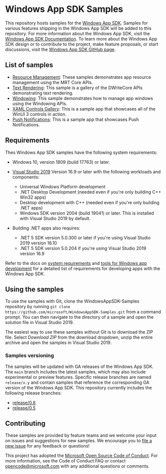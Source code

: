 # Windows App SDK Samples

This repository hosts samples for the [Windows App SDK](https://github.com/microsoft/WindowsAppSDK). Samples for various features shipping in the Windows App SDK will be added to this repository. For more information about the Windows App SDK, visit the [Windows App SDK Documentation](https://docs.microsoft.com/windows/apps/windows-app-sdk/). To learn more about the Windows App SDK design or to contribute to the project, make feature proposals, or start discussions, visit the [Windows App SDK GitHub page](https://github.com/microsoft/WindowsAppSDK).

## List of samples 

- [Resource Management](Samples/ResourceManagement): These samples demonstrates app resource management using the MRT Core APIs.
- [Text Rendering](Samples/TextRendering): This sample is a gallery of the DWriteCore APIs demonstrating text rendering.
- [Windowing](Samples/Windowing): This sample demonstrates how to manage app windows using the Windowing APIs. 
- [XAML Controls Gallery](https://github.com/microsoft/Xaml-Controls-Gallery/tree/winui3): This is a sample app that showcases all of the WinUI 3 controls in action.
- [Push Notifications](Samples/PushNotifications): This is a sample app that showcases Push Notifications.
## Requirements

Thes Windows App SDK samples have the following system requirements:

- Windows 10, version 1809 (build 17763) or later.

- [Visual Studio 2019](https://visualstudio.microsoft.com/downloads/) Version 16.9 or later with the following workloads and components:
 
    - Universal Windows Platform development
    - .NET Desktop Development (needed even if you're only building C++ Win32 apps)
    - Desktop development with C++ (needed even if you're only building .NET apps)
    - Windows SDK version 2004 (build 19041) or later. This is installed with Visual Studio 2019 by default.

- Building .NET apps also requires:

    - .NET 5 SDK version 5.0.300 or later if you're using Visual Studio 2019 version 16.10
    - .NET 5 SDK version 5.0.204 if you're using Visual Studio 2019 version 16.9

Refer to the docs on [system requirements](https://docs.microsoft.com/windows/apps/windows-app-sdk/system-requirements) and [tools for Windows app development](https://docs.microsoft.com/windows/apps/windows-app-sdk/set-up-your-development-environment) for a detalied list of requirements for developing apps with the Windows App SDK.

## Using the samples

To use the samples with Git, clone the WindowsAppSDK-Samples repository by running `git clone https://github.com/microsoft/WindowsAppSDK-Samples.git` from a command prompt. You can then navigate to the directory of a sample and open the solution file in Visual Studio 2019.

The easiest way to use these samples without Git is to download the ZIP file. Select *Download ZIP* from the download dropdown, unzip the entire archive and open the samples in Visual Studio 2019.

### Samples versioning

The samples will be updated with GA releases of the Windows App SDK. The `main` branch includes the latest samples, which may also include experimental or preview features. Specific release branches are named `release/x.y` and contain samples that reference the corresponding GA version of the Windows App SDK. This repository currently includes the following release branches:

- [release/0.8](https://github.com/microsoft/WindowsAppSDK-Samples/tree/release/0.8)
- [release/0.5](https://github.com/microsoft/WindowsAppSDK-Samples/tree/release/0.5)

## Contributing

These samples are provided by feature teams and we welcome your input on issues and suggestions for new samples. We encourage you to [file a new issue](https://github.com/microsoft/WindowsAppSDK-Samples/issues/new) for any feedback or questions!

This project has adopted the [Microsoft Open Source Code of Conduct](https://opensource.microsoft.com/codeofconduct/). For more information, see the Code of Conduct FAQ or contact opencode@microsoft.com with any additional questions or comments.
